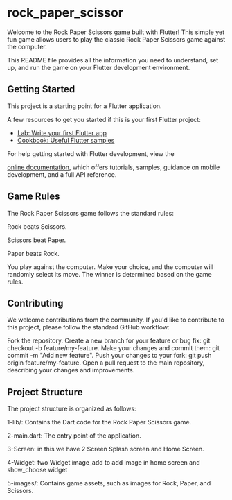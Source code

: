 # rock_paper_scissor

Welcome to the Rock Paper Scissors game built with Flutter! This simple yet fun game allows users to play the classic Rock Paper Scissors game against the computer.

This README file provides all the information you need to understand, set up, and run the game on your Flutter development environment.

## Getting Started

This project is a starting point for a Flutter application.

A few resources to get you started if this is your first Flutter project:

- [Lab: Write your first Flutter app](https://docs.flutter.dev/get-started/codelab)
- [Cookbook: Useful Flutter samples](https://docs.flutter.dev/cookbook)

For help getting started with Flutter development, view the

[online documentation](https://docs.flutter.dev/), which offers tutorials,
samples, guidance on mobile development, and a full API reference.
## Game Rules
The Rock Paper Scissors game follows the standard rules:

Rock beats Scissors. 

Scissors beat Paper.


Paper beats Rock.

You play against the computer. Make your choice, and the computer will randomly select its move. The winner is determined based on the game rules.

## Contributing
We welcome contributions from the community. If you'd like to contribute to this project, please follow the standard GitHub workflow:

Fork the repository.
Create a new branch for your feature or bug fix: git checkout -b feature/my-feature.
Make your changes and commit them: git commit -m "Add new feature".
Push your changes to your fork: git push origin feature/my-feature.
Open a pull request to the main repository, describing your changes and improvements.
## Project Structure
The project structure is organized as follows:

1-lib/: Contains the Dart code for the Rock Paper Scissors game. 

2-main.dart: The entry point of the application.

3-Screen: in this we have 2 Screen Splash screen and Home Screen.

4-Widget: two Widget image_add to add image in home screen and show_choose widget

5-images/: Contains game assets, such as images for Rock, Paper, and Scissors.
